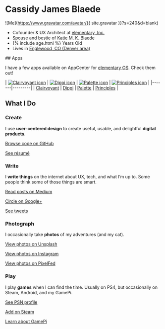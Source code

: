 # Cassidy James Blaede

![Me](https://www.gravatar.com/avatar/{{ site.gravatar }}?s=240&d=blank)

<div class="summary">
    <ul class="fa-ul">
        <li><i class="fa-li fa fa-briefcase"></i>Cofounder &amp; UX Architect at <a href="https://elementary.io/">elementary, Inc.</a></li>
        <li><i class="fa-li fa fa-heart"></i>Spouse and bestie of <a href="https://katiemkblaede.com/">Katie M. K. Blaede</a></li>
        <li><i class="fa-li fa fa-birthday-cake"></i><span id="age">{% include age.html %}</span> Years Old</li>
        <li><i class="fa-li fa fa-map-marker"></i>Lives in <a href="https://www.google.com/maps/place/Englewood,+CO/@39.6888341,-104.9838867,12z/data=!4m2!3m1!1s0x876c807a9da33fb7:0x6620ef5f5fcfffc5">Englewood, CO (Denver area)</a></li>
    </ul>
</div>
## Apps

I have a few apps available on AppCenter for [elementary OS](https://elementary.io). Check them out!

| [![Clairvoyant icon](https://cdn.rawgit.com/cassidyjames/clairvoyant/master/data/icons/128.svg)](/clairvoyant/) | [![Dippi icon](https://cdn.rawgit.com/cassidyjames/dippi/master/data/icons/128/com.github.cassidyjames.dippi.svg)](/dippi/) | [![Palette icon](https://camo.githubusercontent.com/557d9f398566930cf701d9338fce868be032efba/68747470733a2f2f63646e2e7261776769742e636f6d2f636173736964796a616d65732f70616c657474652f346139653564343637353063623134303961386431613734313032386635373937636266366334632f646174612f69636f6e732f3132382f636f6d2e6769746875622e636173736964796a616d65732e70616c657474652e737667)](/palette/) | [![Principles icon](https://cdn.rawgit.com/cassidyjames/principles/1376a373d81a05cc6c88562feafb96aa02009872/data/icons/128/com.github.cassidyjames.principles.svg)](/principles/) |
|-------|---------|
| [Clairvoyant](/clairvoyant/) | [Dippi](/dippi/) | [Palette](/palette/) | [Principles](/principles) |


## What I Do

### Create

I use **user-centered design** to create useful, usable, and delightful **digital products**.

<a href="https://github.com/cassidyjames" class="read-more github"><i class="fab fa-fw fa-github"></i>Browse code on GitHub</a>

<a href="/resume" class="read-more resume"><i class="far fa-fw fa-file-alt"></i>See résumé</a>

### Write

I **write things** on the internet about UX, tech, and what I&rsquo;m up to. Some people think some of those things are smart.

<a href="https://medium.com/@cassidyjames" class="read-more medium"><i class="fab fa-fw fa-medium"></i>Read posts on Medium</a>

<a href="https://plus.google.com/+CassidyJames" class="read-more google-plus"><i class="fab fa-fw fa-google-plus"></i>Circle on Google+</a>

<a href="https://twitter.com/CassidyJames" class="read-more twitter"><i class="fab fa-fw fa-twitter"></i>See tweets</a>

### Photograph

I occasionally take **photos** of my adventures (and my cat).

<a href="https://unsplash.com/@cassidyjames" class="read-more unsplash"><i class="fas fa-fw fa-camera"></i>View photos on Unsplash</a>

<a href="https://instagram.com/cassidy.james.blaede" class="read-more instagram"><i class="fab fa-fw fa-instagram"></i>View photos on Instagram</a>

<a href="https://pixelfed.social/cassidyjames" class="read-more pixelfed"><i class="fas fa-fw fa-camera-retro"></i>View photos on PixelFed</a>

### Play

I play **games** when I can find the time. Usually on PS4, but occasionally on Steam, Android, and my GamePi.

<a href="http://psnprofiles.com/blaede22" class="read-more psn"><i class="fa fa-fw fa-trophy"></i>See PSN profile</a>

<a href="http://steamcommunity.com/id/cassidyjames/" class="read-more steam"><i class="fab fa-fw fa-steam-square"></i>Add on Steam</a>

<a href="/gamepi" class="read-more gamepi"><i class="fa fa-fw fa-gamepad"></i>Learn about GamePi</a>
